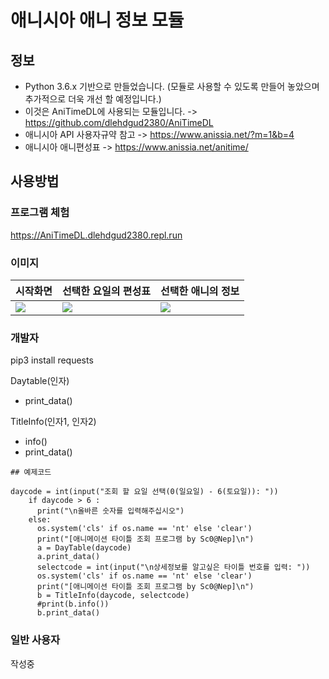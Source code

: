 # 애니시아 애니 정보 모듈
## 정보
* Python 3.6.x 기반으로 만들었습니다. (모듈로 사용할 수 있도록 만들어 놓았으며 추가적으로 더욱 개선 할 예정입니다.)
* 이것은 AniTimeDL에 사용되는 모듈입니다. -> https://github.com/dlehdgud2380/AniTimeDL
* 애니시아 API 사용자규약 참고 -> https://www.anissia.net/?m=1&b=4 
* 애니시아 애니편성표 -> https://www.anissia.net/anitime/
## 사용방법
### 프로그램 체험
https://AniTimeDL.dlehdgud2380.repl.run

### 이미지
| 시작화면 | 선택한 요일의 편성표 | 선택한 애니의 정보 |
| -------- | -------- | -------- |
| ![](https://i.imgur.com/26pJbAO.png)     | ![](https://i.imgur.com/xAnAQWg.png)     | ![](https://i.imgur.com/IF8RjEh.png) |

### 개발자
pip3 install requests

Daytable(인자)
* print_data()

TitleInfo(인자1, 인자2)
* info()
* print_data()

```
## 예제코드

daycode = int(input("조회 할 요일 선택(0(일요일) - 6(토요일)): "))
    if daycode > 6 :
      print("\n올바른 숫자를 입력해주십시오")
    else:  
      os.system('cls' if os.name == 'nt' else 'clear')
      print("[애니메이션 타이틀 조회 프로그램 by Sc0@Nep]\n")
      a = DayTable(daycode)
      a.print_data()
      selectcode = int(input("\n상세정보를 알고싶은 타이틀 번호를 입력: "))
      os.system('cls' if os.name == 'nt' else 'clear')
      print("[애니메이션 타이틀 조회 프로그램 by Sc0@Nep]\n")
      b = TitleInfo(daycode, selectcode)
      #print(b.info())
      b.print_data()
```

### 일반 사용자
작성중
